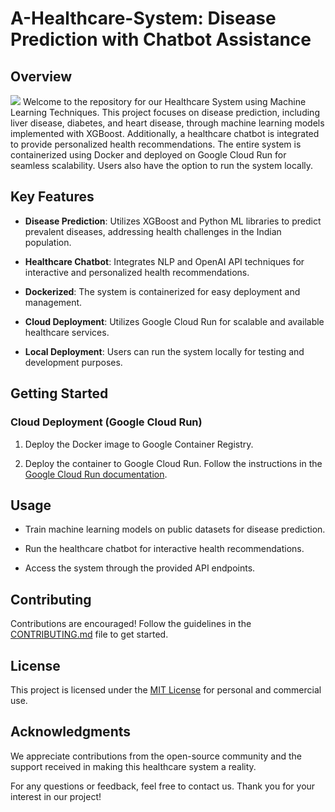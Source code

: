 # A-Healthcare-System: Disease Prediction with Chatbot Assistance

## Overview
<img src="https://media.licdn.com/dms/image/v2/D562DAQEq88hM99V7jQ/profile-treasury-image-shrink_1280_1280/profile-treasury-image-shrink_1280_1280/0/1691866252494?e=1762448400&v=beta&t=gUxZmzU3dSsXPpxvy259PO072hcx-ZiqWMqTEfFegFA"/>
Welcome to the repository for our Healthcare System using Machine Learning Techniques. This project focuses on disease prediction, including liver disease, diabetes, and heart disease, through machine learning models implemented with XGBoost. Additionally, a healthcare chatbot is integrated to provide personalized health recommendations. The entire system is containerized using Docker and deployed on Google Cloud Run for seamless scalability. Users also have the option to run the system locally.

## Key Features

- **Disease Prediction**: Utilizes XGBoost and Python ML libraries to predict prevalent diseases, addressing health challenges in the Indian population.

- **Healthcare Chatbot**: Integrates NLP and OpenAI API techniques for interactive and personalized health recommendations.

- **Dockerized**: The system is containerized for easy deployment and management.

- **Cloud Deployment**: Utilizes Google Cloud Run for scalable and available healthcare services.

- **Local Deployment**: Users can run the system locally for testing and development purposes.


## Getting Started

### Cloud Deployment (Google Cloud Run)

1. Deploy the Docker image to Google Container Registry.

2. Deploy the container to Google Cloud Run. Follow the instructions in the [Google Cloud Run documentation](https://cloud.google.com/run/docs/deploying).

## Usage

- Train machine learning models on public datasets for disease prediction.

- Run the healthcare chatbot for interactive health recommendations.

- Access the system through the provided API endpoints.

## Contributing

Contributions are encouraged! Follow the guidelines in the [CONTRIBUTING.md](CONTRIBUTING.md) file to get started.

## License

This project is licensed under the [MIT License](LICENSE) for personal and commercial use.

## Acknowledgments

We appreciate contributions from the open-source community and the support received in making this healthcare system a reality.

For any questions or feedback, feel free to contact us. Thank you for your interest in our project!
